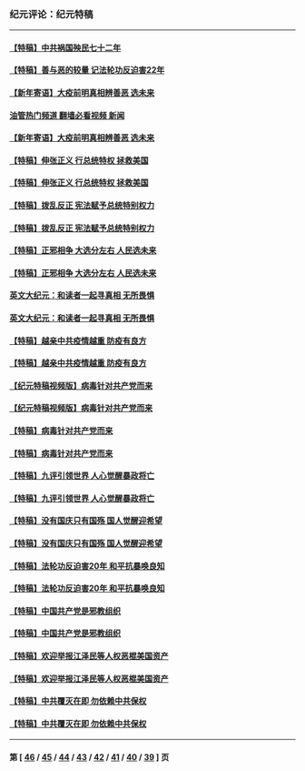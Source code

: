 ### 纪元评论：纪元特稿
---
#### [【特稿】中共祸国殃民七十二年](../../pages/nsc424/n13272607.md?12210330) 
#### [【特稿】善与恶的较量 记法轮功反迫害22年](../../pages/nsc424/n13086597.md?12210330) 
#### [【新年寄语】大疫前明真相辨善恶 选未来](../../pages/nsc424/n12660855.md?12210330) 
#### [油管热门频道 翻墙必看视频 新闻](ok?12210330)
#### [【新年寄语】大疫前明真相辨善恶 选未来](../../pages/nsc424/n12660855.md?12210330) 
#### [【特稿】伸张正义 行总统特权 拯救美国](../../pages/nsc424/n12616806.md?12210330) 
#### [【特稿】伸张正义 行总统特权 拯救美国](../../pages/nsc424/n12616806.md?12210330) 
#### [【特稿】拨乱反正 宪法赋予总统特别权力](../../pages/nsc424/n12598306.md?12210330) 
#### [【特稿】拨乱反正 宪法赋予总统特别权力](../../pages/nsc424/n12598306.md?12210330) 
#### [【特稿】正邪相争 大选分左右 人民选未来](../../pages/nsc424/n12545208.md?12210330) 
#### [【特稿】正邪相争 大选分左右 人民选未来](../../pages/nsc424/n12545208.md?12210330) 
#### [英文大纪元：和读者一起寻真相 无所畏惧](../../pages/nsc424/n12542027.md?12210330) 
#### [英文大纪元：和读者一起寻真相 无所畏惧](../../pages/nsc424/n12542027.md?12210330) 
#### [【特稿】越亲中共疫情越重 防疫有良方](../../pages/nsc424/n12042989.md?12210330) 
#### [【特稿】越亲中共疫情越重 防疫有良方](../../pages/nsc424/n12042989.md?12210330) 
#### [【纪元特稿视频版】病毒针对共产党而来](../../pages/nsc424/n11977328.md?12210330) 
#### [【纪元特稿视频版】病毒针对共产党而来](../../pages/nsc424/n11977328.md?12210330) 
#### [【特稿】病毒针对共产党而来](../../pages/nsc424/n11928818.md?12210330) 
#### [【特稿】病毒针对共产党而来](../../pages/nsc424/n11928818.md?12210330) 
#### [【特稿】九评引领世界 人心觉醒暴政将亡](../../pages/nsc424/n11660496.md?12210330) 
#### [【特稿】九评引领世界 人心觉醒暴政将亡](../../pages/nsc424/n11660496.md?12210330) 
#### [【特稿】没有国庆只有国殇 国人觉醒迎希望](../../pages/nsc424/n11549354.md?12210330) 
#### [【特稿】没有国庆只有国殇 国人觉醒迎希望](../../pages/nsc424/n11549354.md?12210330) 
#### [【特稿】法轮功反迫害20年 和平抗暴唤良知](../../pages/nsc424/n11389135.md?12210330) 
#### [【特稿】法轮功反迫害20年 和平抗暴唤良知](../../pages/nsc424/n11389135.md?12210330) 
#### [【特稿】中国共产党是邪教组织](../../pages/nsc424/n11355551.md?12210330) 
#### [【特稿】中国共产党是邪教组织](../../pages/nsc424/n11355551.md?12210330) 
#### [【特稿】欢迎举报江泽民等人权恶棍美国资产](../../pages/nsc424/n11303040.md?12210330) 
#### [【特稿】欢迎举报江泽民等人权恶棍美国资产](../../pages/nsc424/n11303040.md?12210330) 
#### [【特稿】中共覆灭在即 勿依赖中共保权](../../pages/nsc424/n11278510.md?12210330) 
#### [【特稿】中共覆灭在即 勿依赖中共保权](../../pages/nsc424/n11278510.md?12210330) 

---
#### 第 [ [46](./46.md?12210330) / [45](./45.md?12210330) / [44](./44.md?12210330) / [43](./43.md?12210330) / [42](./42.md?12210330) / [41](./41.md?12210330) / [40](./40.md?12210330) / [39](./39.md?12210330) ] 页
